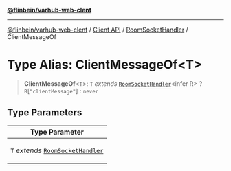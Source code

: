 [**@flinbein/varhub-web-clent**](../../../../README.md)

***

[@flinbein/varhub-web-clent](../../../../README.md) / [Client API](../../../README.md) / [RoomSocketHandler](../README.md) / ClientMessageOf

# Type Alias: ClientMessageOf\<T\>

> **ClientMessageOf**\<`T`\>: `T` *extends* [`RoomSocketHandler`](../../../classes/RoomSocketHandler.md)\<infer R\> ? `R`\[`"clientMessage"`\] : `never`

## Type Parameters

<table>
<thead>
<tr>
<th>Type Parameter</th>
</tr>
</thead>
<tbody>
<tr>
<td>

`T` *extends* [`RoomSocketHandler`](../../../classes/RoomSocketHandler.md)

</td>
</tr>
</tbody>
</table>
